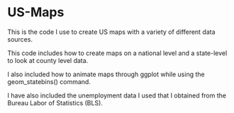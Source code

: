 # US-Maps

This is the code I use to create US maps with a variety of different data sources.

This code includes how to create maps on a national level and a state-level to look at county level data.

I also included how to animate maps through ggplot while using the geom_statebins() command.

I have also included the unemployment data I used that I obtained from the Bureau Labor of Statistics (BLS).
